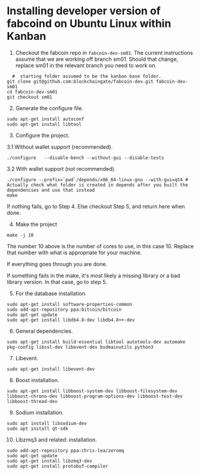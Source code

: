# Installing developer version of fabcoind on Ubuntu Linux within Kanban


1. Checkout the fabcoin repo in ``fabcoin-dev-sm01``. The current instructions
assume that we are working off branch sm01. Should that change, replace sm01 in 
the relevant branch you need to work on. 

```
  #  starting folder assumed to be the kanban base folder.
git clone git@github.com:blockchaingate/fabcoin-dev.git fabcoin-dev-sm01
cd fabcoin-dev-sm01
git checkout sm01
```
2. Generate the configure file.
```
sudo apt-get install autoconf
sudo apt-get install libtool
```

3. Configure the project.

3.1 Without wallet support (recommended). 
```
./configure   --disable-bench --without-gui --disable-tests

```
3.2 With wallet support (not recommended).
```
./configure --prefix=`pwd`/depends/x86_64-linux-gnu --with-gui=qt4 # Actually check what folder is created in depends after you built the dependencies and use that instead
make
```

If nothing fails, go to Step 4. Else checkout Step 5, and return here when done.

4. Make the project 

```
make -j 10
```

The number 10 above is the number of cores to use, in this case 10. 
Replace that number with what is appropriate for your machine.

If everything goes through you are done. 

If something fails in the make, it's most likely a 
missing library or a bad library version.
In that case, go to step 5.

5. For the database installation.

```
sudo apt-get install software-properties-common
sudo add-apt-repository ppa:bitcoin/bitcoin
sudo apt-get update
sudo apt-get install libdb4.8-dev libdb4.8++-dev
```
6. General dependencies.

```
sudo apt-get install build-essential libtool autotools-dev automake pkg-config libssl-dev libevent-dev bsdmainutils python3
```

7. Libevent.
```
sudo apt-get install libevent-dev
```

8. Boost installation.
```
sudo apt-get install libboost-system-dev libboost-filesystem-dev libboost-chrono-dev libboost-program-options-dev libboost-test-dev libboost-thread-dev
```
9. Sodium installation.
```
sudo apt install libsodium-dev
sudo apt install qt-sdk
```

10. Libzmq3 and related: installation.

```
sudo add-apt-repository ppa:chris-lea/zeromq
sudo apt-get update
sudo apt-get install libzmq3-dev
sudo apt-get install protobuf-compiler
```
